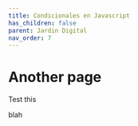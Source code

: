 ```yaml
---
title: Condicionales en Javascript  
has_children: false
parent: Jardin Digital
nav_order: 7
---
```


# Another page

Test this


blah

